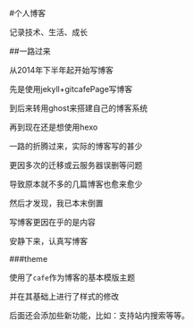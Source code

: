 #个人博客

  记录技术、生活、成长

##一路过来

  从2014年下半年起开始写博客

  先是使用jekyll+gitcafePage写博客

  到后来转用ghost来搭建自己的博客系统

  再到现在还是想使用hexo

  一路的折腾过来，实际的博客写的甚少

  更因多次的迁移或云服务器误删等问题
  
  导致原本就不多的几篇博客也愈来愈少
  
  然后才发现，我已本末倒置
  
  写博客更因在乎的是内容

  安静下来，认真写博客

###theme
 
  使用了`cafe`作为博客的基本模版主题

  并在其基础上进行了样式的修改

  后面还会添加些新功能，比如：支持站内搜索等等。
